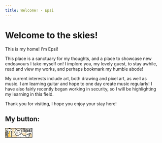 ```yaml
---
title: Welcome! - Epsi
---
```


# Welcome to the skies!

This is my home! I'm Epsi!

This place is a sanctuary for my thoughts, and a place to showcase new endeavours I take myself on! I implore you, my lovely guest, to stay awhile, read and view my works, and perhaps bookmark my humble abode!

My current interests include art, both drawing and pixel art, as well as music. I am learning guitar and hope to one day create music regularly! I have also fairly recently began working in security, so I will be highlighting my learning in this field.

Thank you for visiting, I hope you enjoy your stay here! 

## My button:

![my website button](/img/epsi_button.gif "my website button, pixel doggy wagging tail with beer mug")